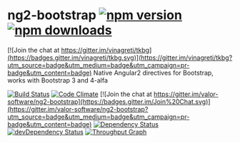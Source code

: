 # ng2-bootstrap [![npm version](https://badge.fury.io/js/ng2-bootstrap.svg)](http://badge.fury.io/js/ng2-bootstrap) [![npm downloads](https://img.shields.io/npm/dm/ng2-bootstrap.svg)](https://npmjs.org/ng2-bootstrap)

[![Join the chat at https://gitter.im/vinagreti/tkbg](https://badges.gitter.im/vinagreti/tkbg.svg)](https://gitter.im/vinagreti/tkbg?utm_source=badge&utm_medium=badge&utm_campaign=pr-badge&utm_content=badge)
Native Angular2 directives for Bootstrap, works with Bootstrap 3 and 4-alfa


[![Build Status](https://travis-ci.org/vinagreti/tkbg.svg?branch=master)](https://travis-ci.org/vinagreti/tkbg)
[![Code Climate](https://codeclimate.com/github/vinagreti/tkbg/badges/gpa.svg)](https://codeclimate.com/github/vinagreti/tkbg)
[![Join the chat at https://gitter.im/valor-software/ng2-bootstrap](https://badges.gitter.im/Join%20Chat.svg)](https://gitter.im/valor-software/ng2-bootstrap?utm_source=badge&utm_medium=badge&utm_campaign=pr-badge&utm_content=badge)
[![Dependency Status](https://david-dm.org/valor-software/ng2-bootstrap.svg)](https://david-dm.org/valor-software/ng2-bootstrap)
[![devDependency Status](https://david-dm.org/valor-software/ng2-bootstrap/dev-status.svg)](https://david-dm.org/valor-software/ng2-bootstrap#info=devDependencies)
[![Throughput Graph](https://graphs.waffle.io/valor-software/ng2-bootstrap/throughput.svg)](https://waffle.io/valor-software/ng2-bootstrap/metrics)